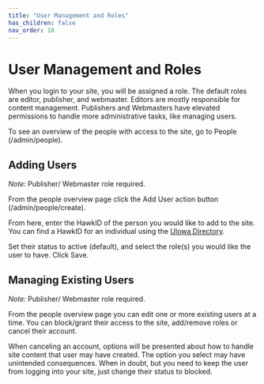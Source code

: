 ```yaml
---
title: "User Management and Roles"
has_children: false
nav_order: 10
---
```


# User Management and Roles

When you login to your site, you will be assigned a role. The default roles are editor, publisher, and
webmaster. Editors are mostly responsible for content management. Publishers and Webmasters
have elevated permissions to handle more administrative tasks, like managing
users.

To see an overview of the people with access to the site, go to People (/admin/people).

## Adding Users

*Note:* Publisher/ Webmaster role required.

From the people overview page click the Add User action button (/admin/people/create).

From here, enter the HawkID of the person you would like to add to the site. You can find a HawkID for an individual using the [UIowa Directory](https://iam.uiowa.edu/whitepages/search).

Set their status to active (default), and select the role(s) you would like the user to have. Click Save.

## Managing Existing Users

*Note:* Publisher/ Webmaster role required.

From the people overview page you can edit one or more existing users at a time. You can block/grant their access to the site, add/remove roles or cancel their account.

When canceling an account, options will be presented about how to handle site content that user may have created. The option you select may have unintended consequences. When in doubt, but you need to keep the user from logging into your site, just change their status to blocked.

